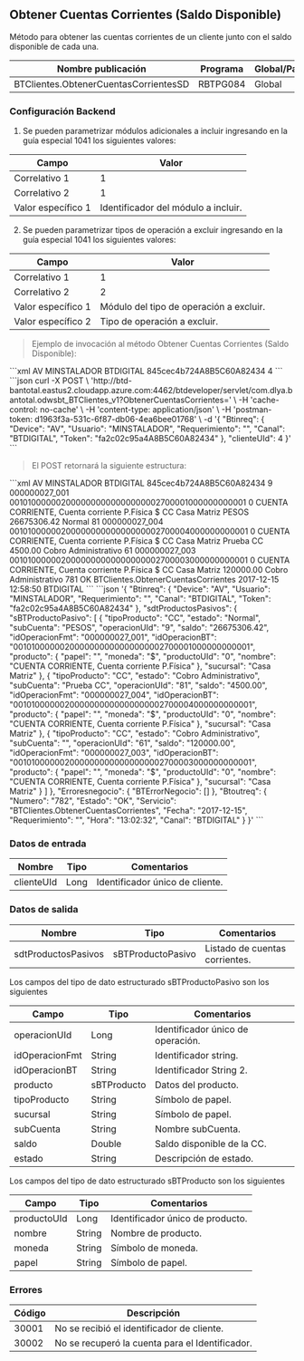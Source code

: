 ## Obtener Cuentas Corrientes (Saldo Disponible)

Método para obtener las cuentas corrientes de un cliente junto con el saldo disponible de cada una.

| Nombre publicación                    | Programa | Global/País |
| ------------------------------------- | -------- | ----------- |
| BTClientes.ObtenerCuentasCorrientesSD | RBTPG084 | Global      |

### Configuración Backend

1. Se pueden parametrizar módulos adicionales a incluir ingresando en la guía especial 1041 los siguientes valores:

| Campo              | Valor                               |
| ------------------ | ----------------------------------- |
| Correlativo 1      | 1                                   |
| Correlativo 2      | 1                                   |
| Valor específico 1 | Identificador del módulo a incluir. |

2. Se pueden parametrizar tipos de operación a excluir ingresando en la guía especial 1041 los siguientes valores:

| Campo              | Valor                                   |
| ------------------ | --------------------------------------- |
| Correlativo 1      | 1                                       |
| Correlativo 2      | 2                                       |
| Valor específico 1 | Módulo del tipo de operación a excluir. |
| Valor específico 2 | Tipo de operación a excluir.            |

> Ejemplo de invocación al método Obtener Cuentas Corrientes (Saldo Disponible):

<code-group>
<code-block title="XML" active>
```xml
<soapenv:Envelope xmlns:soapenv="http://schemas.xmlsoap.org/soap/envelope/" xmlns:bts="http://uy.com.dlya.bantotal/BTSOA/">
   <soapenv:Header/>
   <soapenv:Body>
      <bts:BTClientes.ObtenerCuentasCorrientes>
         <bts:Btinreq>
            <bts:Device>AV</bts:Device>
            <bts:Usuario>MINSTALADOR</bts:Usuario>
            <bts:Requerimiento></bts:Requerimiento>
            <bts:Canal>BTDIGITAL</bts:Canal>
            <bts:Token>845cec4b724A8B5C60A82434</bts:Token>
         </bts:Btinreq>
         <bts:clienteUId>4</bts:clienteUId>
      </bts:BTClientes.ObtenerCuentasCorrientes>
   </soapenv:Body>
</soapenv:Envelope>
```
</code-block>
 
<code-block title="JSON">
```json
curl -X POST \
  'http://btd-bantotal.eastus2.cloudapp.azure.com:4462/btdeveloper/servlet/com.dlya.bantotal.odwsbt_BTClientes_v1?ObtenerCuentasCorrientes=' \
  -H 'cache-control: no-cache' \
  -H 'content-type: application/json' \
  -H 'postman-token: d1963f3a-531c-6f87-db06-4ea6bee01768' \
  -d '{
	"Btinreq": {
		"Device": "AV",
		"Usuario": "MINSTALADOR",
		"Requerimiento": "",
		"Canal": "BTDIGITAL",
		"Token": "fa2c02c95a4A8B5C60A82434"
	},
    "clienteUId": 4
}'
```
</code-block>
</code-group>

> El POST retornará la siguiente estructura:

<code-group>
<code-block title="XML" active>
```xml
<SOAP-ENV:Envelope xmlns:SOAP-ENV="http://schemas.xmlsoap.org/soap/envelope/" xmlns:xsd="http://www.w3.org/2001/XMLSchema" xmlns:SOAP-ENC="http://schemas.xmlsoap.org/soap/encoding/" xmlns:xsi="http://www.w3.org/2001/XMLSchema-instance">
   <SOAP-ENV:Body>
      <BTClientes.ObtenerCuentasCorrientesResponse xmlns="http://uy.com.dlya.bantotal/BTSOA/">
         <Btinreq>
            <Device>AV</Device>
            <Usuario>MINSTALADOR</Usuario>
            <Requerimiento/>
            <Canal>BTDIGITAL</Canal>
            <Token>845cec4b724A8B5C60A82434</Token>
         </Btinreq>
         <sdtProductosPasivos>
            <sBTProductoPasivo>
               <operacionUId>9</operacionUId>
               <idOperacionFmt>000000027_001</idOperacionFmt>
               <idOperacionBT>0010100000020000000000000000002700001000000000001</idOperacionBT>
               <producto>
                  <productoUId>0</productoUId>
                  <nombre>CUENTA CORRIENTE, Cuenta corriente P.Física</nombre>
                  <moneda>$</moneda>
                  <papel/>
               </producto>
               <tipoProducto>CC</tipoProducto>
               <sucursal>Casa Matriz</sucursal>
               <subCuenta>PESOS</subCuenta>
               <saldo>26675306.42</saldo>
               <estado>Normal</estado>
            </sBTProductoPasivo>
            <sBTProductoPasivo>
               <operacionUId>81</operacionUId>
               <idOperacionFmt>000000027_004</idOperacionFmt>
               <idOperacionBT>0010100000020000000000000000002700004000000000001</idOperacionBT>
               <producto>
                  <productoUId>0</productoUId>
                  <nombre>CUENTA CORRIENTE, Cuenta corriente P.Física</nombre>
                  <moneda>$</moneda>
                  <papel/>
               </producto>
               <tipoProducto>CC</tipoProducto>
               <sucursal>Casa Matriz</sucursal>
               <subCuenta>Prueba CC</subCuenta>
               <saldo>4500.00</saldo>
               <estado>Cobro Administrativo</estado>
            </sBTProductoPasivo>
            <sBTProductoPasivo>
               <operacionUId>61</operacionUId>
               <idOperacionFmt>000000027_003</idOperacionFmt>
               <idOperacionBT>0010100000020000000000000000002700003000000000001</idOperacionBT>
               <producto>
                  <productoUId>0</productoUId>
                  <nombre>CUENTA CORRIENTE, Cuenta corriente P.Física</nombre>
                  <moneda>$</moneda>
                  <papel/>
               </producto>
               <tipoProducto>CC</tipoProducto>
               <sucursal>Casa Matriz</sucursal>
               <subCuenta/>
               <saldo>120000.00</saldo>
               <estado>Cobro Administrativo</estado>
            </sBTProductoPasivo>
         </sdtProductosPasivos>
         <Erroresnegocio></Erroresnegocio>
         <Btoutreq>
            <Numero>781</Numero>
            <Estado>OK</Estado>
            <Servicio>BTClientes.ObtenerCuentasCorrientes</Servicio>
            <Fecha>2017-12-15</Fecha>
            <Requerimiento/>
            <Hora>12:58:50</Hora>
            <Canal>BTDIGITAL</Canal>
         </Btoutreq>
      </BTClientes.ObtenerCuentasCorrientesSDResponse>
   </SOAP-ENV:Body>
</SOAP-ENV:Envelope>
```
</code-block>
 
<code-block title="JSON">
```json
'{
	"Btinreq": {
		"Device": "AV",
		"Usuario": "MINSTALADOR",
		"Requerimiento": "",
		"Canal": "BTDIGITAL",
		"Token": "fa2c02c95a4A8B5C60A82434"
	},
    "sdtProductosPasivos": {
        "sBTProductoPasivo": [
            {
                "tipoProducto": "CC",
                "estado": "Normal",
                "subCuenta": "PESOS",
                "operacionUId": "9",
                "saldo": "26675306.42",
                "idOperacionFmt": "000000027_001",
                "idOperacionBT": "0010100000020000000000000000002700001000000000001",
                "producto": {
                    "papel": "",
                    "moneda": "$",
                    "productoUId": "0",
                    "nombre": "CUENTA CORRIENTE, Cuenta corriente P.Física"
                },
                "sucursal": "Casa Matriz"
            },
            {
                "tipoProducto": "CC",
                "estado": "Cobro Administrativo",
                "subCuenta": "Prueba CC",
                "operacionUId": "81",
                "saldo": "4500.00",
                "idOperacionFmt": "000000027_004",
                "idOperacionBT": "0010100000020000000000000000002700004000000000001",
                "producto": {
                    "papel": "",
                    "moneda": "$",
                    "productoUId": "0",
                    "nombre": "CUENTA CORRIENTE, Cuenta corriente P.Física"
                },
                "sucursal": "Casa Matriz"
            },
            {
                "tipoProducto": "CC",
                "estado": "Cobro Administrativo",
                "subCuenta": "",
                "operacionUId": "61",
                "saldo": "120000.00",
                "idOperacionFmt": "000000027_003",
                "idOperacionBT": "0010100000020000000000000000002700003000000000001",
                "producto": {
                    "papel": "",
                    "moneda": "$",
                    "productoUId": "0",
                    "nombre": "CUENTA CORRIENTE, Cuenta corriente P.Física"
                },
                "sucursal": "Casa Matriz"
            }
        ]
    },
    "Erroresnegocio": {
        "BTErrorNegocio": []
    },
    "Btoutreq": {
        "Numero": "782",
        "Estado": "OK",
        "Servicio": "BTClientes.ObtenerCuentasCorrientes",
        "Fecha": "2017-12-15",
        "Requerimiento": "",
        "Hora": "13:02:32",
        "Canal": "BTDIGITAL"
    }
}'
```
</code-block>
</code-group>

### Datos de entrada

| Nombre     | Tipo | Comentarios                     |
| ---------- | ---- | ------------------------------- |
| clienteUId | Long | Identificador único de cliente. |

### Datos de salida

| Nombre              | Tipo              | Comentarios                    |
| ------------------- | ----------------- | ------------------------------ |
| sdtProductosPasivos | sBTProductoPasivo | Listado de cuentas corrientes. |

Los campos del tipo de dato estructurado sBTProductoPasivo son los siguientes

| Campo          | Tipo        | Comentarios                       |
| -------------- | ----------- | --------------------------------- |
| operacionUId   | Long        | Identificador único de operación. |
| idOperacionFmt | String      | Identificador string.             |
| idOperacionBT  | String      | Identificador String 2.           |
| producto       | sBTProducto | Datos del producto.               |
| tipoProducto   | String      | Símbolo de papel.                 |
| sucursal       | String      | Símbolo de papel.                 |
| subCuenta      | String      | Nombre subCuenta.                 |
| saldo          | Double      | Saldo disponible de la CC.        |
| estado         | String      | Descripción de estado.            |

Los campos del tipo de dato estructurado sBTProducto son los siguientes

| Campo       | Tipo   | Comentarios                      |
| ----------- | ------ | -------------------------------- |
| productoUId | Long   | Identificador único de producto. |
| nombre      | String | Nombre de producto.              |
| moneda      | String | Símbolo de moneda.               |
| papel       | String | Símbolo de papel.                |

### Errores

| Código | Descripción                                     |
| ------ | ----------------------------------------------- |
| 30001  | No se recibió el identificador de cliente.      |
| 30002  | No se recuperó la cuenta para el Identificador. |
